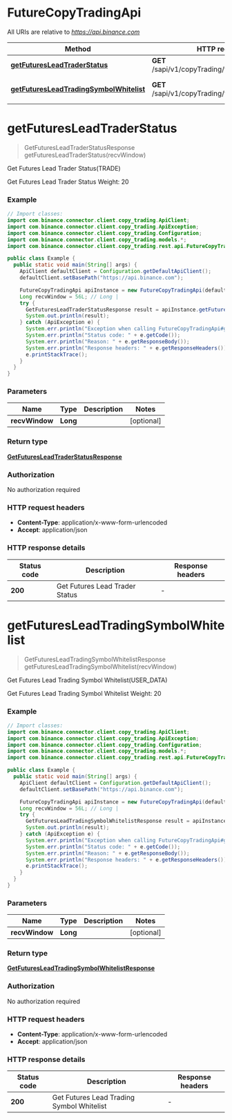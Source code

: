 # FutureCopyTradingApi

All URIs are relative to *https://api.binance.com*

| Method | HTTP request | Description |
|------------- | ------------- | -------------|
| [**getFuturesLeadTraderStatus**](FutureCopyTradingApi.md#getFuturesLeadTraderStatus) | **GET** /sapi/v1/copyTrading/futures/userStatus | Get Futures Lead Trader Status(TRADE) |
| [**getFuturesLeadTradingSymbolWhitelist**](FutureCopyTradingApi.md#getFuturesLeadTradingSymbolWhitelist) | **GET** /sapi/v1/copyTrading/futures/leadSymbol | Get Futures Lead Trading Symbol Whitelist(USER_DATA) |


<a id="getFuturesLeadTraderStatus"></a>
# **getFuturesLeadTraderStatus**
> GetFuturesLeadTraderStatusResponse getFuturesLeadTraderStatus(recvWindow)

Get Futures Lead Trader Status(TRADE)

Get Futures Lead Trader Status  Weight: 20

### Example
```java
// Import classes:
import com.binance.connector.client.copy_trading.ApiClient;
import com.binance.connector.client.copy_trading.ApiException;
import com.binance.connector.client.copy_trading.Configuration;
import com.binance.connector.client.copy_trading.models.*;
import com.binance.connector.client.copy_trading.rest.api.FutureCopyTradingApi;

public class Example {
  public static void main(String[] args) {
    ApiClient defaultClient = Configuration.getDefaultApiClient();
    defaultClient.setBasePath("https://api.binance.com");

    FutureCopyTradingApi apiInstance = new FutureCopyTradingApi(defaultClient);
    Long recvWindow = 56L; // Long | 
    try {
      GetFuturesLeadTraderStatusResponse result = apiInstance.getFuturesLeadTraderStatus(recvWindow);
      System.out.println(result);
    } catch (ApiException e) {
      System.err.println("Exception when calling FutureCopyTradingApi#getFuturesLeadTraderStatus");
      System.err.println("Status code: " + e.getCode());
      System.err.println("Reason: " + e.getResponseBody());
      System.err.println("Response headers: " + e.getResponseHeaders());
      e.printStackTrace();
    }
  }
}
```

### Parameters

| Name | Type | Description  | Notes |
|------------- | ------------- | ------------- | -------------|
| **recvWindow** | **Long**|  | [optional] |

### Return type

[**GetFuturesLeadTraderStatusResponse**](GetFuturesLeadTraderStatusResponse.md)

### Authorization

No authorization required

### HTTP request headers

 - **Content-Type**: application/x-www-form-urlencoded
 - **Accept**: application/json

### HTTP response details
| Status code | Description | Response headers |
|-------------|-------------|------------------|
| **200** | Get Futures Lead Trader Status |  -  |

<a id="getFuturesLeadTradingSymbolWhitelist"></a>
# **getFuturesLeadTradingSymbolWhitelist**
> GetFuturesLeadTradingSymbolWhitelistResponse getFuturesLeadTradingSymbolWhitelist(recvWindow)

Get Futures Lead Trading Symbol Whitelist(USER_DATA)

Get Futures Lead Trading Symbol Whitelist  Weight: 20

### Example
```java
// Import classes:
import com.binance.connector.client.copy_trading.ApiClient;
import com.binance.connector.client.copy_trading.ApiException;
import com.binance.connector.client.copy_trading.Configuration;
import com.binance.connector.client.copy_trading.models.*;
import com.binance.connector.client.copy_trading.rest.api.FutureCopyTradingApi;

public class Example {
  public static void main(String[] args) {
    ApiClient defaultClient = Configuration.getDefaultApiClient();
    defaultClient.setBasePath("https://api.binance.com");

    FutureCopyTradingApi apiInstance = new FutureCopyTradingApi(defaultClient);
    Long recvWindow = 56L; // Long | 
    try {
      GetFuturesLeadTradingSymbolWhitelistResponse result = apiInstance.getFuturesLeadTradingSymbolWhitelist(recvWindow);
      System.out.println(result);
    } catch (ApiException e) {
      System.err.println("Exception when calling FutureCopyTradingApi#getFuturesLeadTradingSymbolWhitelist");
      System.err.println("Status code: " + e.getCode());
      System.err.println("Reason: " + e.getResponseBody());
      System.err.println("Response headers: " + e.getResponseHeaders());
      e.printStackTrace();
    }
  }
}
```

### Parameters

| Name | Type | Description  | Notes |
|------------- | ------------- | ------------- | -------------|
| **recvWindow** | **Long**|  | [optional] |

### Return type

[**GetFuturesLeadTradingSymbolWhitelistResponse**](GetFuturesLeadTradingSymbolWhitelistResponse.md)

### Authorization

No authorization required

### HTTP request headers

 - **Content-Type**: application/x-www-form-urlencoded
 - **Accept**: application/json

### HTTP response details
| Status code | Description | Response headers |
|-------------|-------------|------------------|
| **200** | Get Futures Lead Trading Symbol Whitelist |  -  |

